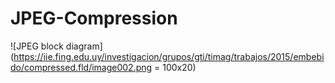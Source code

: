 # JPEG-Compression
![JPEG block diagram](https://iie.fing.edu.uy/investigacion/grupos/gti/timag/trabajos/2015/embebido/compressed.fld/image002.png = 100x20)
